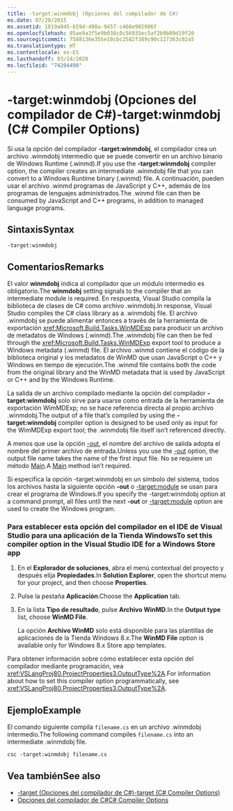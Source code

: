 ```yaml
---
title: -target:winmdobj (Opciones del compilador de C#)
ms.date: 07/20/2015
ms.assetid: 1819a045-659d-498a-9457-c466e902986f
ms.openlocfilehash: 85ae9a3f5e9b038c0c56935ec5af2b9b09d19f20
ms.sourcegitcommit: 7588136e355e10cbc2582f389c90c127363c02a5
ms.translationtype: HT
ms.contentlocale: es-ES
ms.lasthandoff: 03/14/2020
ms.locfileid: "74204490"
---
```

# <a name="-targetwinmdobj-c-compiler-options"></a><span data-ttu-id="455f7-102">-target:winmdobj (Opciones del compilador de C#)</span><span class="sxs-lookup"><span data-stu-id="455f7-102">-target:winmdobj (C# Compiler Options)</span></span>
<span data-ttu-id="455f7-103">Si usa la opción del compilador **-target:winmdobj**, el compilador crea un archivo .winmdobj intermedio que se puede convertir en un archivo binario de Windows Runtime (.winmd).</span><span class="sxs-lookup"><span data-stu-id="455f7-103">If you use the **-target:winmdobj** compiler option, the compiler creates an intermediate .winmdobj file that you can convert to a Windows Runtime binary (.winmd) file.</span></span> <span data-ttu-id="455f7-104">A continuación, pueden usar el archivo .winmd programas de JavaScript y C++, además de los programas de lenguajes administrados.</span><span class="sxs-lookup"><span data-stu-id="455f7-104">The .winmd file can then be consumed by JavaScript and C++ programs, in addition to managed language programs.</span></span>  
  
## <a name="syntax"></a><span data-ttu-id="455f7-105">Sintaxis</span><span class="sxs-lookup"><span data-stu-id="455f7-105">Syntax</span></span>  
  
```console  
-target:winmdobj  
```  
  
## <a name="remarks"></a><span data-ttu-id="455f7-106">Comentarios</span><span class="sxs-lookup"><span data-stu-id="455f7-106">Remarks</span></span>  
 <span data-ttu-id="455f7-107">El valor **winmdobj** indica al compilador que un módulo intermedio es obligatorio.</span><span class="sxs-lookup"><span data-stu-id="455f7-107">The **winmdobj** setting signals to the compiler that an intermediate module is required.</span></span> <span data-ttu-id="455f7-108">En respuesta, Visual Studio compila la biblioteca de clases de C# como archivo .winmdobj.</span><span class="sxs-lookup"><span data-stu-id="455f7-108">In response, Visual Studio compiles the C# class library as a .winmdobj file.</span></span> <span data-ttu-id="455f7-109">El archivo .winmdobj se puede alimentar entonces a través de la herramienta de exportación <xref:Microsoft.Build.Tasks.WinMDExp> para producir un archivo de metadatos de Windows (.winmd).</span><span class="sxs-lookup"><span data-stu-id="455f7-109">The .winmdobj file can then be fed through the <xref:Microsoft.Build.Tasks.WinMDExp> export tool to produce a Windows metadata (.winmd) file.</span></span> <span data-ttu-id="455f7-110">El archivo .winmd contiene el código de la biblioteca original y los metadatos de WinMD que usan JavaScript o C++ y Windows en tiempo de ejecución.</span><span class="sxs-lookup"><span data-stu-id="455f7-110">The .winmd file contains both the code from the original library and the WinMD metadata that is used by JavaScript or C++ and by the Windows Runtime.</span></span>  
  
 <span data-ttu-id="455f7-111">La salida de un archivo compilado mediante la opción del compilador **-target:winmdobj** solo sirve para usarse como entrada de la herramienta de exportación WimMDExp; no se hace referencia directa al propio archivo .winmdobj.</span><span class="sxs-lookup"><span data-stu-id="455f7-111">The output of a file that’s compiled by using the **-target:winmdobj** compiler option is designed to be used only as input for the WimMDExp export tool; the .winmdobj file itself isn’t referenced directly.</span></span>  
  
 <span data-ttu-id="455f7-112">A menos que use la opción [-out](./out-compiler-option.md), el nombre del archivo de salida adopta el nombre del primer archivo de entrada.</span><span class="sxs-lookup"><span data-stu-id="455f7-112">Unless you use the [-out](./out-compiler-option.md) option, the output file name takes the name of the first input file.</span></span> <span data-ttu-id="455f7-113">No se requiere un método [Main](../../programming-guide/main-and-command-args/index.md).</span><span class="sxs-lookup"><span data-stu-id="455f7-113">A [Main](../../programming-guide/main-and-command-args/index.md) method isn’t required.</span></span>  
  
 <span data-ttu-id="455f7-114">Si especifica la opción -target:winmdobj en un símbolo del sistema, todos los archivos hasta la siguiente opción **-out** o [-target:module](./target-module-compiler-option.md) se usan para crear el programa de Windows.</span><span class="sxs-lookup"><span data-stu-id="455f7-114">If you specify the -target:winmdobj option at a command prompt, all files until the next **-out** or [-target:module](./target-module-compiler-option.md) option are used to create the Windows program.</span></span>  
  
### <a name="to-set-this-compiler-option-in-the-visual-studio-ide-for-a-windows-store-app"></a><span data-ttu-id="455f7-115">Para establecer esta opción del compilador en el IDE de Visual Studio para una aplicación de la Tienda Windows</span><span class="sxs-lookup"><span data-stu-id="455f7-115">To set this compiler option in the Visual Studio IDE for a Windows Store app</span></span>  
  
1. <span data-ttu-id="455f7-116">En el **Explorador de soluciones**, abra el menú contextual del proyecto y después elija **Propiedades**.</span><span class="sxs-lookup"><span data-stu-id="455f7-116">In **Solution Explorer**, open the shortcut menu for your project, and then choose **Properties**.</span></span>  
  
2. <span data-ttu-id="455f7-117">Pulse la pestaña **Aplicación**.</span><span class="sxs-lookup"><span data-stu-id="455f7-117">Choose the **Application** tab.</span></span>  
  
3. <span data-ttu-id="455f7-118">En la lista **Tipo de resultado**, pulse **Archivo WinMD**.</span><span class="sxs-lookup"><span data-stu-id="455f7-118">In the **Output type** list, choose **WinMD File**.</span></span>  
  
     <span data-ttu-id="455f7-119">La opción **Archivo WinMD** solo está disponible para las plantillas de aplicaciones de la Tienda Windows 8.x.</span><span class="sxs-lookup"><span data-stu-id="455f7-119">The **WinMD File** option is available only for Windows 8.x Store app templates.</span></span>  
  
 <span data-ttu-id="455f7-120">Para obtener información sobre cómo establecer esta opción del compilador mediante programación, vea <xref:VSLangProj80.ProjectProperties3.OutputType%2A>.</span><span class="sxs-lookup"><span data-stu-id="455f7-120">For information about how to set this compiler option programmatically, see <xref:VSLangProj80.ProjectProperties3.OutputType%2A>.</span></span>  
  
## <a name="example"></a><span data-ttu-id="455f7-121">Ejemplo</span><span class="sxs-lookup"><span data-stu-id="455f7-121">Example</span></span>  
 <span data-ttu-id="455f7-122">El comando siguiente compila `filename.cs` en un archivo .winmdobj intermedio.</span><span class="sxs-lookup"><span data-stu-id="455f7-122">The following command compiles `filename.cs` into an intermediate .winmdobj file.</span></span>  
  
```console  
csc -target:winmdobj filename.cs  
```  
  
## <a name="see-also"></a><span data-ttu-id="455f7-123">Vea también</span><span class="sxs-lookup"><span data-stu-id="455f7-123">See also</span></span>

- [<span data-ttu-id="455f7-124">-target (Opciones del compilador de C#)</span><span class="sxs-lookup"><span data-stu-id="455f7-124">-target (C# Compiler Options)</span></span>](./target-compiler-option.md)
- [<span data-ttu-id="455f7-125">Opciones del compilador de C#</span><span class="sxs-lookup"><span data-stu-id="455f7-125">C# Compiler Options</span></span>](./index.md)
